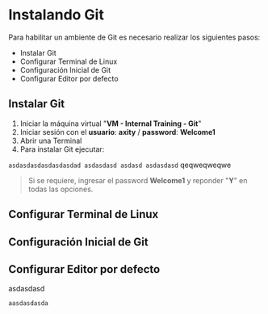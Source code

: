 # Instalando Git
Para habilitar un ambiente de Git es necesario realizar los siguientes pasos:

 - Instalar Git
 - Configurar Terminal de Linux
 - Configuración Inicial de Git
 - Configurar Editor por defecto

## Instalar Git
 1. Iniciar la máquina virtual "**VM - Internal Training - Git**"
 2. Iniciar sesión con el **usuario**: **axity** / **password**: **Welcome1**
 3. Abrir una Terminal
 4. Para instalar Git ejecutar:

``
asdasdasdasdasdasdad
asdasdasd
asdasd
asdasdasd
``
    qeqweqweqwe


> Si se requiere, ingresar el password **Welcome1** y reponder "**Y**" en todas las opciones.

## Configurar Terminal de Linux

## Configuración Inicial de Git

## Configurar Editor por defecto
asdasdasd

    aasdasdasda

<!--stackedit_data:
eyJoaXN0b3J5IjpbMTA0MTAxOTY3OCw5MDMzMDI5OTgsLTcxNz
IzNjcxMywtMzA0MTI2MzE4LDE5NjgwNzE4MzQsLTE5Mzg3MjU2
NzEsMzU5NjczNDYsNzMwOTk4MTE2XX0=
-->